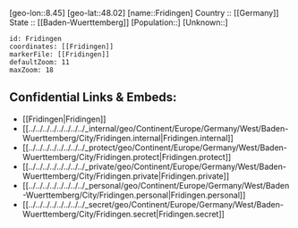 ﻿---
location: [48.02,8.45] 
mapzoom: [7,12] 
mapmarker: city 
type: City
tags:
- geo/City


SpocWebEntityId: 30275
isDeleted: false
confidential: public

---
[geo-lon::8.45] 
[geo-lat::48.02] 
[name::Fridingen] 
Country :: [[Germany]]  
State :: [[Baden-Wuerttemberg]] 
[Population::] 
[Unknown::] 


```leaflet
id: Fridingen
coordinates: [[Fridingen]] 
markerFile: [[Fridingen]] 
defaultZoom: 11 
maxZoom: 18
```


## Confidential Links & Embeds: 
- [[Fridingen|Fridingen]]  
- [[../../../../../../../../_internal/geo/Continent/Europe/Germany/West/Baden-Wuerttemberg/City/Fridingen.internal|Fridingen.internal]] 
- [[../../../../../../../../_protect/geo/Continent/Europe/Germany/West/Baden-Wuerttemberg/City/Fridingen.protect|Fridingen.protect]] 
- [[../../../../../../../../_private/geo/Continent/Europe/Germany/West/Baden-Wuerttemberg/City/Fridingen.private|Fridingen.private]] 
- [[../../../../../../../../_personal/geo/Continent/Europe/Germany/West/Baden-Wuerttemberg/City/Fridingen.personal|Fridingen.personal]] 
- [[../../../../../../../../_secret/geo/Continent/Europe/Germany/West/Baden-Wuerttemberg/City/Fridingen.secret|Fridingen.secret]] 
